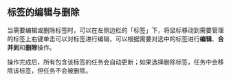 ## 标签的编辑与删除

当需要编辑或删除标签时，可以在左侧边栏的「标签」下，将鼠标移动到需要管理的标签上右键单击可以对标签进行编辑，可以根据需要对选中的标签进行**编辑**、**合并到**和**删除**操作。

操作完成后，所有包含该标签的任务会自动更新；如果选择删除标签，任务中会移除该标签，但任务不会被删除。